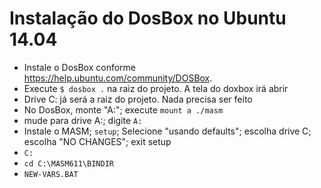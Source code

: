 # Instalação do DosBox no Ubuntu 14.04

- Instale o DosBox conforme  https://help.ubuntu.com/community/DOSBox.
- Execute `$ dosbox .` na raiz do projeto. A tela do doxbox irá abrir
- Drive C: já será a raiz do projeto. Nada precisa ser feito
- No DosBox, monte "A:"; execute `mount a ./masm`
- mude para drive A:; digite `A:`
- Instale o MASM; `setup`; Selecione "usando defaults"; escolha drive C; escolha "NO CHANGES"; exit setup
- `C:`
- `cd C:\MASM611\BINDIR`
- `NEW-VARS.BAT`